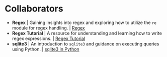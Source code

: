 # Collaborators
- **Regex** | Gaining insights into regex and exploring how to utilize the `re` module for regex handling. | [Regex](https://www.w3schools.com/python/python_regex.asp)
- **Regex Tutorial** | A resource for understanding and learning how to write regex expressions. | [Regex Tutorial](https://www.youtube.com/watch?v=sa-TUpSx1JA&ab_channel=CoreySchafer)
- **sqlite3** | An introduction to `sqlite3` and guidance on executing queries using Python. | [sqlite3 in Python](https://www.tutorialspoint.com/sqlite/sqlite_python.htm)
